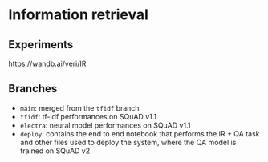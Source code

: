 # Information retrieval 
## Experiments
https://wandb.ai/veri/IR
## Branches
- `main`: merged from the `tfidf` branch
- `tfidf`: tf-idf performances on SQuAD v1.1
- `electra`: neural model performances on SQuAD v1.1
- `deploy`: contains the end to end notebook that performs the IR + QA task and other files used to deploy the system, where the QA model is trained on SQuAD v2
